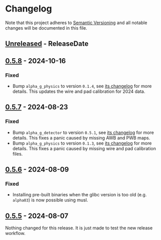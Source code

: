 # Changelog

Note that this project adheres to
[Semantic Versioning](https://semver.org/spec/v2.0.0.html) and all notable
changes will be documented in this file.

<!-- next-header -->

## [Unreleased] - ReleaseDate

## [0.5.8] - 2024-10-16

### Fixed

- Bump `alpha_g_physics` to version `0.1.4`, see
  [its changelog](https://github.com/ALPHA-g-Experiment/alpha-g/blob/main/physics/CHANGELOG.md#014---2024-10-16)
  for more details. This updates the wire and pad calibration for 2024 data.

## [0.5.7] - 2024-08-23

### Fixed

- Bump `alpha_g_detector` to version `0.5.1`, see
  [its changelog](https://github.com/ALPHA-g-Experiment/alpha-g/blob/main/detector/CHANGELOG.md#051---2024-08-22)
  for more details. This fixes a panic caused by missing AWB and PWB maps.
- Bump `alpha_g_physics` to version `0.1.3`, see
  [its changelog](https://github.com/ALPHA-g-Experiment/alpha-g/blob/main/physics/CHANGELOG.md#013---2024-08-22)
  for more details. This fixes a panic caused by missing wire and pad
  calibration files.

## [0.5.6] - 2024-08-09

### Fixed

- Installing pre-built binaries when the glibc version is too old (e.g.
  `alpha03`) is now possible using musl.

## [0.5.5] - 2024-08-07

Nothing changed for this release. It is just made to test the new release
workflow.

<!-- next-url -->
[Unreleased]: https://github.com/ALPHA-g-Experiment/alpha-g/compare/alpha-g-analysis-v0.5.8...HEAD
[0.5.8]: https://github.com/ALPHA-g-Experiment/alpha-g/compare/alpha-g-analysis-v0.5.7...alpha-g-analysis-v0.5.8
[0.5.7]: https://github.com/ALPHA-g-Experiment/alpha-g/compare/alpha-g-analysis-v0.5.6...alpha-g-analysis-v0.5.7
[0.5.6]: https://github.com/ALPHA-g-Experiment/alpha-g/compare/alpha-g-analysis-v0.5.5...alpha-g-analysis-v0.5.6
[0.5.5]: https://github.com/ALPHA-g-Experiment/alpha-g/compare/alpha-g-analysis-v0.5.4...alpha-g-analysis-v0.5.5
